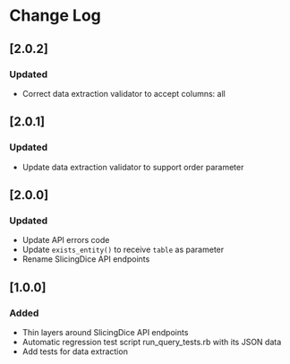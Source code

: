 # Change Log

## [2.0.2]
### Updated
- Correct data extraction validator to accept columns: all

## [2.0.1]
### Updated
- Update data extraction validator to support order parameter

## [2.0.0]
### Updated
- Update API errors code
- Update `exists_entity()` to receive `table` as parameter
- Rename SlicingDice API endpoints

## [1.0.0]
### Added
- Thin layers around SlicingDice API endpoints
- Automatic regression test script run_query_tests.rb with its JSON data
- Add tests for data extraction

